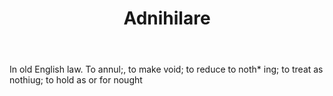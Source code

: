 ---
title: Adnihilare
letter: A
permalink: "/definitions/adnihilare.html"
body: In old English law. To annul;, to make void; to reduce to noth* ing; to treat
  as nothiug; to hold as or for nought
published_at: '2018-07-07'
source: Black's Law Dictionary
layout: post
---